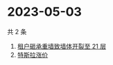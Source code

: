 # 2023-05-03

共 2 条

<!-- BEGIN ZHIHUSEARCH -->
<!-- 最后更新时间 Wed May 03 2023 06:10:55 GMT+0800 (China Standard Time) -->
1. [租户砸承重墙致墙体开裂至 21 层](https://www.zhihu.com/search?q=租户砸承重墙致墙体开裂至%2021%20层)
1. [特斯拉涨价](https://www.zhihu.com/search?q=特斯拉涨价)
<!-- END ZHIHUSEARCH -->
